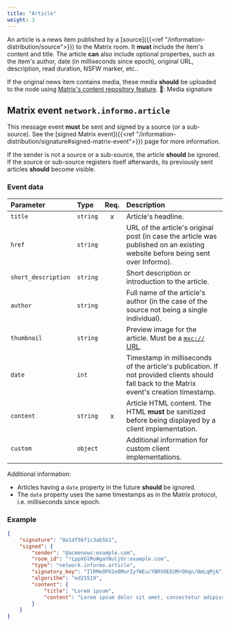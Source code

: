 ```yaml
---
title: "Article"
weight: 3
---
```


An article is a news item published by a [source]({{<ref
"/information-distribution/source">}}) to the Matrix room. It **must** include
the item's content and title. The article **can** also include optional
properties, such as the item's author, date (in milliseconds since epoch),
original URL, description, read duration, NSFW marker, etc..

If the original news item contains media, these media **should** be uploaded to
the node using [Matrix's content repository
feature](https://matrix.org/docs/spec/client_server/r0.4.0.html#id112).
🔧: Media signature

## Matrix event `network.informo.article`

This message event **must** be sent and signed by a source (or a sub-source).
See the [signed Matrix event]({{<ref
"/information-distribution/signature#signed-matrix-event">}}) page for more
information.

If the sender is not a source or a sub-source, the article **should** be
ignored. If the source or sub-source registers itself afterwards, its previously
sent articles **should** become visible.

### Event data

| Parameter           | Type     | Req. | Description                                                                                                                                |
|:--------------------|:---------|:----:|:-------------------------------------------------------------------------------------------------------------------------------------------|
| `title`             | `string` |  x   | Article's headline.                                                                                                                        |
| `href`              | `string` |      | URL of the article's original post (in case the article was published on an existing website before being sent over Informo).              |
| `short_description` | `string` |      | Short description or introduction to the article.                                                                                          |
| `author`            | `string` |      | Full name of the article's author (in the case of the source not being a single individual).                                               |
| `thumbnail`         | `string` |      | Preview image for the article. Must be a [`mxc://` URL](https://matrix.org/docs/spec/client_server/r0.4.0.html#id112).                     |
| `date`              | `int`    |      | Timestamp in milliseconds of the article's publication. If not provided clients should fall back to the Matrix event's creation timestamp. |
| `content`           | `string` |  x   | Article HTML content. The HTML **must** be sanitized before being displayed by a client implementation.                                    |
| `custom`            | `object` |      | Additional information for custom client implementations.                                                                                  |

Additional information:

- Articles having a `date` property in the future **should** be ignored.
- The `date` property uses the same timestamps as in the Matrix protocol, i.e.
  milliseconds since epoch.


### Example

```json
{
    "signature": "0a1df56f1c3ab5b1",
    "signed": {
        "sender": "@acmenews:example.com",
        "room_id": "!LppXGlMuWgaYNuljUr:example.com",
        "type": "network.informo.article",
        "signatory_key": "IlRMeOPX2e0MurIyfWEucYBRVOEEUMrOHqn/8mLqMjA",
        "algorithm": "ed25519",
        "content": {
            "title": "Lorem ipsum",
            "content": "Lorem ipsum dolor sit amet, consectetur adipiscing elit."
        }
    }
}
```
